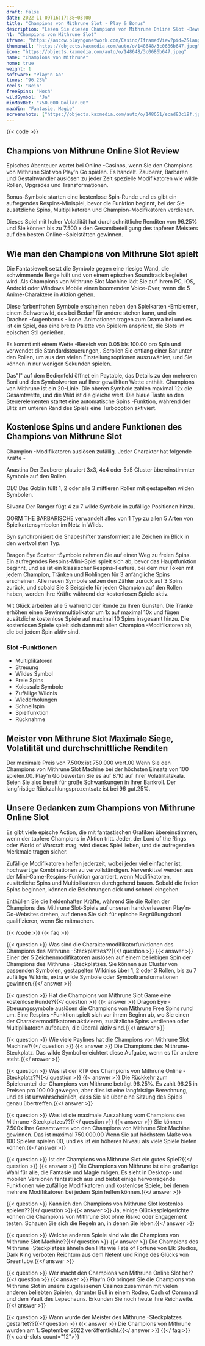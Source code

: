 ```yaml
---
draft: false
date: 2022-11-09T16:17:38+03:00
title: "Champions von Mithrune Slot - Play & Bonus"
description: "Lesen Sie diesen Champions von Mithrune Online Slot -Bewertung, um das Gameplay, die Funktionen und das Spielen mit dem besten Casino -Bonus zu entdecken."
h1: "Champions von Mithrune Slot"
iframe: "https://asccw.playngonetwork.com/Casino/IframedView?pid=2&lang=en_US&practice=1&channel=desktop&div=flashobject&width=100%25&height=100%25&user=&password=&ctx=&demo=2&brand=&lobby=&rccurrentsessiontime=0&rcintervaltime=0&rcaccounthistoryurl=&rccontinueurl=&rcexiturl=&rchistoryurlmode=&autoplaylimits=0&autoplayreset=0&callback=flashCallback&rcmga=&resourcelevel=0&hasjackpots=False&country=&pauseplay=&playlimit=&selftest=&sessiontime=&gid=championsofmithrune&gameId="
thumbnail: "https://objects.kaxmedia.com/auto/o/148648/3c0686b647.jpeg"
icon: "https://objects.kaxmedia.com/auto/o/148648/3c0686b647.jpeg"
name: "Champions von Mithrune"
home: true
weight: 1
software: "Play'n Go"
lines: "96.25%"
reels: "Nein"
freeSpins: "Hoch"
wildSymbol: "Ja"
minMaxBet: "750.000 Dollar.00"
maxWin: "Fantasie, Magie"
screenshots: ["https://objects.kaxmedia.com/auto/o/148651/ecad83c19f.jpeg"]
---
```


{{< code >}}<h2>Champions von Mithrune Online Slot Review</h2><p>Episches Abenteuer wartet bei Online -Casinos, wenn Sie den Champions von Mithrune Slot von Play'n Go spielen. Es handelt. Zauberer, Barbaren und Gestaltwandler auslösen zu jeder Zeit spezielle Modifikatoren wie wilde Rollen, Upgrades und Transformationen.</p><p>Bonus-Symbole starten eine kostenlose Spin-Runde und es gibt ein aufregendes Respins-Minispiel, bevor die Funktion beginnt, bei der Sie zusätzliche Spins, Multiplikatoren und Champion-Modifikatoren verdienen. </p><p>Dieses Spiel mit hoher Volatilität hat durchschnittliche Renditen von 96.25% und Sie können bis zu 7.500 x den Gesamtbeteiligung des tapferen Meisters auf den besten Online -Spielstätten gewinnen.</p><h2>Wie man den Champions von Mithrune Slot spielt</h2><p>Die Fantasiewelt setzt die Symbole gegen eine riesige Wand, die schwimmende Berge hält und von einem epischen Soundtrack begleitet wird. Als Champions von Mithrune Slot Machine lädt Sie auf Ihrem PC, iOS, Android oder Windows Mobile einen boomenden Voice-Over, wenn die 5 Anime-Charaktere in Aktion gehen. </p><p>Diese farbenfrohen Symbole erscheinen neben den Spielkarten -Emblemen, einem Schwertwild, das bei Bedarf für andere stehen kann, und ein Drachen -Augenbonus -Ikone. Animationen tragen zum Drama bei und es ist ein Spiel, das eine breite Palette von Spielern anspricht, die Slots im epischen Stil genießen.</p><p>Es kommt mit einem Wette -Bereich von 0.05 bis 100.00 pro Spin und verwendet die Standardsteuerungen,. Scrollen Sie entlang einer Bar unter den Rollen, um aus den vielen Einstellungsoptionen auszuwählen, und Sie können in nur wenigen Sekunden spielen. </p><p>Das"I" auf dem Bedienfeld öffnet ein Paytable, das Details zu den mehreren Boni und den Symbolwerten auf Ihrer gewählten Wette enthält. Champions von Mithrune ist ein 20-Linie. Die oberen Symbole zahlen maximal 12x die Gesamtwette, und die Wild ist die gleiche wert. Die blaue Taste an den Steuerelementen startet eine automatische Spins -Funktion, während der Blitz am unteren Rand des Spiels eine Turbooption aktiviert.</p><h2>Kostenlose Spins und andere Funktionen des Champions von Mithrune Slot</h2><p>Champion -Modifikatoren auslösen zufällig.  Jeder Charakter hat folgende Kräfte -</p><p>Anastina Der Zauberer platziert 3x3, 4x4 oder 5x5 Cluster übereinstimmter Symbole auf den Rollen. </p><p>OLC Das Goblin füllt 1, 2 oder alle 3 mittleren Rollen mit gestapelten wilden Symbolen.</p><p>Silvana Der Ranger fügt 4 zu 7 wilde Symbole in zufällige Positionen hinzu.</p><p>GORM THE BARBARISCHE verwandelt alles von 1 Typ zu allen 5 Arten von Spielkartensymbolen im Netz in Wilds. </p><p>Syn synchronisiert die Shapeshifter transformiert alle Zeichen im Blick in den wertvollsten Typ. </p><p>Dragon Eye Scatter -Symbole nehmen Sie auf einen Weg zu freien Spins. Ein aufregendes Respins-Mini-Spiel spielt sich ab, bevor das Hauptfunktion beginnt, und es ist ein klassischer Respins-Feature, bei dem nur Token mit jedem Champion, Tränken und Rohlingen für 3 anfängliche Spins erscheinen. Alle neuen Symbole setzen den Zähler zurück auf 3 Spins zurück, und sobald Sie 3 Beispiele für jeden Champion auf den Rollen haben, werden ihre Kräfte während der kostenlosen Spiele aktiv. </p><p>Mit Glück arbeiten alle 5 während der Runde zu Ihren Gunsten. Die Tränke erhöhen einen Gewinnmultiplikator um 1x auf maximal 10x und fügen zusätzliche kostenlose Spiele auf maximal 10 Spins insgesamt hinzu. Die kostenlosen Spiele spielt sich dann mit allen Champion -Modifikatoren ab, die bei jedem Spin aktiv sind.</p><h3>
Slot -Funktionen</h3><ul>
<li></span>
Multiplikatoren</li>
<li></span>
Streuung</li>
<li></span>
Wildes Symbol</li>
<li></span>
Freie Spins</li>
<li></span>
Kolossale Symbole</li>
<li></span>
Zufällige Wildnis</li>
<li></span>
Wiederholungen</li>
<li></span>
Schnellspin</li>
<li></span>
Spielfunktion</li>
<li></span>
Rücknahme</li></ul><h2>Meister von Mithrune Slot Maximale Siege, Volatilität und durchschnittliche Renditen</h2><p>Der maximale Preis von 7.500x ist 750.000 wert.00 Wenn Sie den Champions von Mithrune Slot Machine bei der höchsten Einsatz von 100 spielen.00. Play'n Go bewerten Sie es auf 8/10 auf ihrer Volatilitätskala. Seien Sie also bereit für große Schwankungen in Ihrer Bankroll. Der langfristige Rückzahlungsprozentsatz ist bei 96 gut.25%.</p><h2>Unsere Gedanken zum Champions von Mithrune Online Slot</h2><p>Es gibt viele epische Action, die mit fantastischen Grafiken übereinstimmen, wenn der tapfere Champions in Aktion tritt. Jeder, der Lord of the Rings oder World of Warcraft mag, wird dieses Spiel lieben, und die aufregenden Merkmale tragen sicher. </p><p>Zufällige Modifikatoren helfen jederzeit, wobei jeder viel einfacher ist, hochwertige Kombinationen zu vervollständigen. Nervenkitzel werden aus der Mini-Game-Respins-Funktion garantiert, wenn Modifikatoren, zusätzliche Spins und Multiplikatoren durchgehend bauen. Sobald die freien Spins beginnen, können die Belohnungen dick und schnell eingehen.</p><p>Enthüllen Sie die heldenhaften Kräfte, während Sie die Rollen der Champions des Mithrune Slot-Spiels auf unseren handverlesenen Play'n-Go-Websites drehen, auf denen Sie sich für epische Begrüßungsboni qualifizieren, wenn Sie mitmachen.</p>
{{< /code >}}
{{< faq >}}

{{< question >}} Was sind die Charaktermodifikatorfunktionen des Champions des Mithrune -Steckplatzes??{{</ question >}}
{{< answer >}} Einer der 5 Zeichenmodifikatoren auslösen auf einem beliebigen Spin der Champions des Mithrune -Steckplatzes. Sie können aus Cluster von passenden Symbolen, gestapelten Wildniss über 1, 2 oder 3 Rollen, bis zu 7 zufällige Wildnis, extra wilde Symbole oder Symboltransformationen gewinnen.{{</ answer >}}

{{< question >}} Hat die Champions von Mithrune Slot Game eine kostenlose Runde?{{</ question >}}
{{< answer >}} Dragon Eye -Streuungssymbole auslösen die Champions von Mithrune Free Spins rund um. Eine Respins -Funktion spielt sich vor ihrem Beginn ab, wo Sie einen der Charaktermodifikatoren aktivieren, zusätzliche Spins verdienen oder Multiplikatoren aufbauen, die überall aktiv sind.{{</ answer >}}

{{< question >}} Wie viele Paylines hat die Champions von Mithrune Slot Machine?{{</ question >}}
{{< answer >}} Die Champions des Mithrune-Steckplatz. Das wilde Symbol erleichtert diese Aufgabe, wenn es für andere steht.{{</ answer >}}

{{< question >}} Was ist der RTP des Champions von Mithrune Online -Steckplatz??{{</ question >}}
{{< answer >}} Die Rückkehr zum Spieleranteil der Champions von Mithrune beträgt 96.25%. Es zahlt 96.25 in Preisen pro 100.00 gewegen, aber dies ist eine langfristige Berechnung, und es ist unwahrscheinlich, dass Sie sie über eine Sitzung des Spiels genau übertreffen.{{</ answer >}}

{{< question >}} Was ist die maximale Auszahlung vom Champions des Mithrune -Steckplatzes??{{</ question >}}
{{< answer >}} Sie können 7.500x Ihre Gesamtwette von den Champions von Mithrune Slot Machine gewinnen. Das ist maximal 750.000.00 Wenn Sie auf höchstem Maße von 100 Spielen spielen.00, und es ist ein höheres Niveau als viele Spiele bieten können.{{</ answer >}}

{{< question >}} Ist der Champions von Mithrune Slot ein gutes Spiel?{{</ question >}}
{{< answer >}} Die Champions von Mithrune ist eine großartige Wahl für alle, die Fantasie und Magie mögen. Es sieht in Desktop- und mobilen Versionen fantastisch aus und bietet einige hervorragende Funktionen wie zufällige Modifikatoren und kostenlose Spiele, bei denen mehrere Modifikatoren bei jedem Spin helfen können.{{</ answer >}}

{{< question >}} Kann ich den Champions von Mithrune Slot kostenlos spielen??{{</ question >}}
{{< answer >}} Ja, einige Glücksspielgerichte können die Champions von Mithrune Slot ohne Risiko oder Engagement testen. Schauen Sie sich die Regeln an, in denen Sie leben.{{</ answer >}}

{{< question >}} Welche anderen Spiele sind wie die Champions von Mithrune Slot Machine?{{</ question >}}
{{< answer >}} Die Champions des Mithrune -Steckplatzes ähneln den Hits wie Fate of Fortune von Elk Studios, Dark King verboten Reichtum aus dem Netent und Ringe des Glücks von Greentube.{{</ answer >}}

{{< question >}} Wer macht den Champions von Mithrune Online Slot her?{{</ question >}}
{{< answer >}} Play'n GO bringen Sie die Champions von Mithrune Slot in unsere zugelassenen Casinos zusammen mit vielen anderen beliebten Spielen, darunter Bull in einem Rodeo, Cash of Command und dem Vault des Lepechauns. Erkunden Sie noch heute ihre Reichweite.{{</ answer >}}

{{< question >}} Wann wurde der Meister des Mithrune -Steckplatzes gestartet??{{</ question >}}
{{< answer >}} Die Champions von Mithrune wurden am 1. September 2022 veröffentlicht.{{</ answer >}}
{{</ faq >}}
{{< card-slots count="12">}}